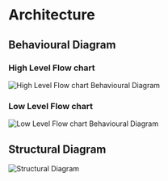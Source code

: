 
# Architecture

## Behavioural Diagram

### High Level Flow chart

![High Level Flow chart Behavioural Diagram](https://user-images.githubusercontent.com/99074356/157875988-3887bde8-26e9-4795-9af2-9487461d25cd.png)

### Low Level Flow chart

![Low Level Flow chart Behavioural Diagram](https://user-images.githubusercontent.com/99074356/157876226-d4bd55b5-7194-4386-a8cc-4928431027ff.png)

## Structural Diagram


![Structural Diagram](https://user-images.githubusercontent.com/99074356/157876946-803597e4-c43c-4550-b67e-6cac4b82f3f1.png)
